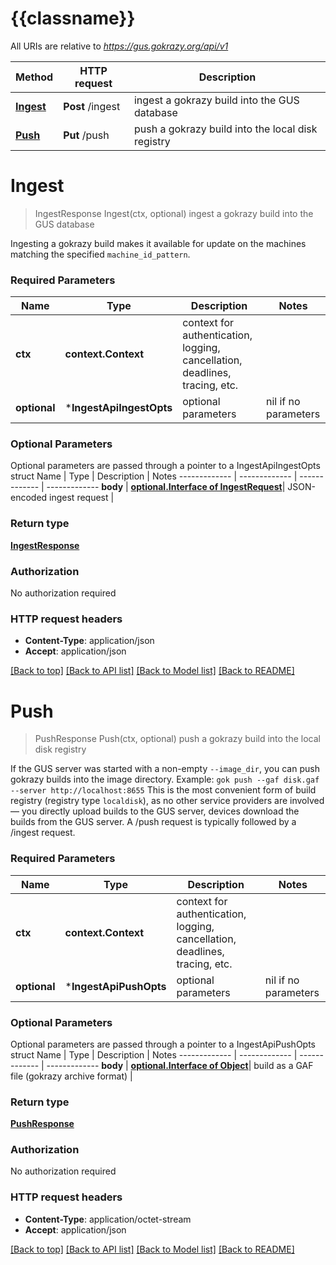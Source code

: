 # {{classname}}

All URIs are relative to *https://gus.gokrazy.org/api/v1*

Method | HTTP request | Description
------------- | ------------- | -------------
[**Ingest**](IngestApi.md#Ingest) | **Post** /ingest | ingest a gokrazy build into the GUS database
[**Push**](IngestApi.md#Push) | **Put** /push | push a gokrazy build into the local disk registry

# **Ingest**
> IngestResponse Ingest(ctx, optional)
ingest a gokrazy build into the GUS database

Ingesting a gokrazy build makes it available for update on the machines matching the specified `machine_id_pattern`.

### Required Parameters

Name | Type | Description  | Notes
------------- | ------------- | ------------- | -------------
 **ctx** | **context.Context** | context for authentication, logging, cancellation, deadlines, tracing, etc.
 **optional** | ***IngestApiIngestOpts** | optional parameters | nil if no parameters

### Optional Parameters
Optional parameters are passed through a pointer to a IngestApiIngestOpts struct
Name | Type | Description  | Notes
------------- | ------------- | ------------- | -------------
 **body** | [**optional.Interface of IngestRequest**](IngestRequest.md)| JSON-encoded ingest request | 

### Return type

[**IngestResponse**](ingestResponse.md)

### Authorization

No authorization required

### HTTP request headers

 - **Content-Type**: application/json
 - **Accept**: application/json

[[Back to top]](#) [[Back to API list]](../README.md#documentation-for-api-endpoints) [[Back to Model list]](../README.md#documentation-for-models) [[Back to README]](../README.md)

# **Push**
> PushResponse Push(ctx, optional)
push a gokrazy build into the local disk registry

If the GUS server was started with a non-empty `--image_dir`, you can push gokrazy builds into the image directory. Example: ``` gok push --gaf disk.gaf --server http://localhost:8655 ```  This is the most convenient form of build registry (registry type `localdisk`), as no other service providers are involved — you directly upload builds to the GUS server, devices download the builds from the GUS server.  A /push request is typically followed by a /ingest request.

### Required Parameters

Name | Type | Description  | Notes
------------- | ------------- | ------------- | -------------
 **ctx** | **context.Context** | context for authentication, logging, cancellation, deadlines, tracing, etc.
 **optional** | ***IngestApiPushOpts** | optional parameters | nil if no parameters

### Optional Parameters
Optional parameters are passed through a pointer to a IngestApiPushOpts struct
Name | Type | Description  | Notes
------------- | ------------- | ------------- | -------------
 **body** | [**optional.Interface of Object**](Object.md)| build as a GAF file (gokrazy archive format) | 

### Return type

[**PushResponse**](pushResponse.md)

### Authorization

No authorization required

### HTTP request headers

 - **Content-Type**: application/octet-stream
 - **Accept**: application/json

[[Back to top]](#) [[Back to API list]](../README.md#documentation-for-api-endpoints) [[Back to Model list]](../README.md#documentation-for-models) [[Back to README]](../README.md)

